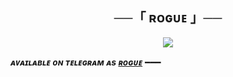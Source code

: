 <h2 align="center">
    ──「 ʀᴏɢᴜᴇ 」──
</h2>
<p align="center">
  <img src="https://te.legra.ph/file/05a3e40fa06809b07abd4.jpg">
</p>


_**ᴀᴠᴀɪʟᴀʙʟᴇ ᴏɴ ᴛᴇʟᴇɢʀᴀᴍ ᴀs [ʀᴏɢᴜᴇ](https://t.me/Oriksonic)**_
━━━
